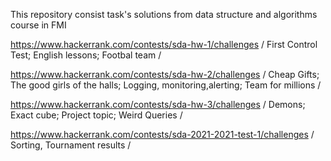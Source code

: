 This repository consist task's solutions from data structure and algorithms course in FMI 

https://www.hackerrank.com/contests/sda-hw-1/challenges    / First Control Test; English lessons; Footbal team /

https://www.hackerrank.com/contests/sda-hw-2/challenges    / Cheap Gifts; The good girls of the halls; Logging, monitoring,alerting; Team for millions / 

https://www.hackerrank.com/contests/sda-hw-3/challenges   / Demons; Exact cube; Project topic; Weird Queries /

https://www.hackerrank.com/contests/sda-2021-2021-test-1/challenges  / Sorting, Tournament results / 
